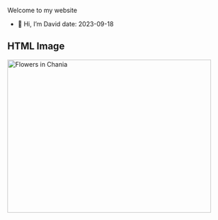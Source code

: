 Welcome to my website
- 👋 Hi, I’m David
date: 2023-09-18






<h2>HTML Image</h2>
<img src="img_chania.jpg" alt="Flowers in Chania" width="460" height="345">
